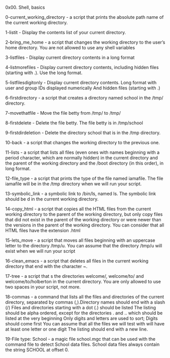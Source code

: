 0x00. Shell, basics 

0-current_working_directory -  a script that prints the absolute path name of the current working directory.

1-listit - Display the contents list of your current directory.

2-bring_me_home -  a script that changes the working directory to the user’s home directory. You are not allowed to use any shell variables

3-listfiles - Display current directory contents in a long format

4-listmorefiles - Display current directory contents, including hidden files (starting with .). Use the long format.

5-listfilesdigitonly - Display current directory contents. Long format with user and group IDs displayed numerically And hidden files (starting with .)

6-firstdirectory -  a script that creates a directory named school in the /tmp/ directory.

7-movethatfile - Move the file betty from /tmp/ to /tmp/

8-firstdelete - Delete the file betty. The file betty is in /tmp/school

9-firstdirdeletion - Delete the directory school that is in the /tmp directory.

10-back -  a script that changes the working directory to the previous one.

11-lists -  a script that lists all files (even ones with names beginning with a period character, which are normally hidden) in the current directory and the parent of the working directory and the /boot directory (in this order), in long format.

12-file_type -  a script that prints the type of the file named iamafile. The file iamafile will be in the /tmp directory when we will run your script.

13-symbolic_link -  a symbolic link to /bin/ls, named ls. The symbolic link should be d in the current working directory.

14-copy_html -  a script that copies all the HTML files from the current working directory to the parent of the working directory, but only copy files that did not exist in the parent of the working directory or were newer than the versions in the parent of the working directory. You can consider that all HTML files have the extension .html

15-lets_move -  a script that moves all files beginning with an uppercase letter to the directory /tmp/u. You can assume that the directory /tmp/u will exist when we will run your script

16-clean_emacs -  a script that deletes all files in the current working directory that end with the character ~.

17-tree -  a script that s the directories welcome/, welcome/to/ and welcome/to/holberton in the current directory. You are only allowed to use two spaces in your script, not more.

18-commas -  a command that lists all the files and directories of the current directory, separated by commas (,).Directory names should end with a slash (/) Files and directories starting with a dot (.) should be listed The listing should be alpha ordered, except for the directories . and .. which should be listed at the very beginning Only digits and letters are used to sort; Digits should come first You can assume that all the files we will test with will have at least one letter or one digit The listing should end with a new line.

19-File type: School -  a magic file school.mgc that can be used with the command file to detect School data files. School data files always contain the string SCHOOL at offset 0.


